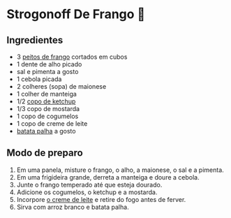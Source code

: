# Strogonoff De Frango :rooster:



## Ingredientes

* 3 [peitos de frango](https://www.tudogostoso.com.br/receita/10254-fricasse-de-frango.html) cortados em cubos
* 1 dente de alho picado
* sal e pimenta a gosto
* 1 cebola picada
* 2 colheres (sopa) de maionese
* 1 colher de manteiga
* 1/2 [copo de ketchup](https://blog.tudogostoso.com.br/cardapios/ketchup-caseiro/)
* 1/3 copo de mostarda
* 1 copo de cogumelos
* 1 copo de creme de leite
* [batata palha](https://blog.tudogostoso.com.br/cardapios/receitas-faceis/receitas-com-batata-palha/) a gosto

## Modo de preparo

1. Em uma panela, misture o frango, o alho, a maionese, o sal e a pimenta.
2. Em uma frigideira grande, derreta a manteiga e doure a cebola.
3. Junte o frango temperado até que esteja dourado.
4. Adicione os cogumelos, o ketchup e a mostarda.
5. Incorpore [o creme de leite](https://blog.tudogostoso.com.br/dicas-de-cozinha/creme-de-leite-fresco-caseiro-de-caixinha-e-mais/) e retire do fogo antes de ferver.
6. Sirva com arroz branco e batata palha.









